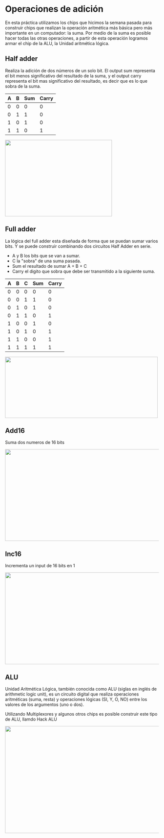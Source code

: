 # Operaciones de adición

En esta práctica utilizamos los chips que hicimos la semana pasada para construir chips que realizan la operación aritmética más básica pero más importante en un computador: la suma. Por medio de la suma es posible hacer todas las otras operaciones, a partir de esta operación logramos armar el chip de la ALU, la Unidad aritmética lógica. 

## Half adder

Realiza la adición de dos números de un solo bit. El output sum representa el bit menos significativo del resultado de la suma, y el output carry representa el bit mas significativo del resultado, es decir que es lo que sobra de la suma. 

| A | B | Sum | Carry |
|---|---|-----|-------|
| 0 | 0 |  0  |   0   |
| 0 | 1 |  1  |   0   |
| 1 | 0 |  1  |   0   |
| 1 | 1 |  0  |   1   |


<img src="https://www.engineersgarage.com/wp-content/uploads/2020/09/half-adder-ckt.png" width="350px" height="250px">

## Full adder

La lógica del full adder esta diseñada de forma que se puedan sumar varios bits. Y se puede construir combinando dos circuitos Half Adder en serie.

* A y B los bits que se van a sumar.
* C la "sobra" de una suma pasada.
* Sum el resultado de sumar A + B + C 
* Carry el digito que sobra que debe ser transmitido a la siguiente suma.

| A | B | C | Sum | Carry |
|---|---|-----|-----|------|
| 0 | 0 |  0  |  0  |  0   |
| 0 | 0 |  1  |  1  |  0   |
| 0 | 1 |  0  |  1  |  0   |
| 0 | 1 |  1  |  0  |  1   |
| 1 | 0 |  0  |  1  |  0   |
| 1 | 0 |  1  |  0  |  1   |
| 1 | 1 |  0  |  0  |  1   |
| 1 | 1 |  1  |  1  |  1   |


<img src="https://www.build-electronic-circuits.com/wp-content/uploads/2022/10/fullAdder2-1024x520.png" width="500px" height="200px">

## Add16 
Suma dos numeros de 16 bits

<img src="https://www.electronicshub.org/wp-content/uploads/2015/06/4-bit-adder.jpg" width="700px" height="300px">

## Inc16
Incrementa un input de 16 bits en 1

<img src="https://media.geeksforgeeks.org/wp-content/uploads/20210429115210/updatedIncre.jpeg" width="700px" height="300px">


## ALU
Unidad Aritmética Lógica, también conocida como ALU (siglas en inglés de arithmetic logic unit), es un circuito digital que realiza operaciones aritméticas (suma, resta) y operaciones lógicas (SI, Y, O, NO) entre los valores de los argumentos (uno o dos).

Utilizando Multiplexores y algunos otros chips es posible construir este tipo de ALU, llamdo Hack ALU

<img src="https://time-product-5d9.notion.site/image/https%3A%2F%2Fprod-files-secure.s3.us-west-2.amazonaws.com%2Fe728feb1-a068-480f-9b20-5ec9ccfa0e1c%2F9b29db8c-1665-4a11-8461-8c22ccddfd06%2Fimagen.jpeg?table=block&id=84fa969a-ca95-4dd2-b835-beb1a892c549&spaceId=e728feb1-a068-480f-9b20-5ec9ccfa0e1c&width=2000&userId=&cache=v2" width="750px" height="350px">




